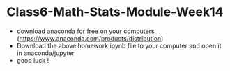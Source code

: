 # Class6-Math-Stats-Module-Week14

* download anaconda for free on your computers (https://www.anaconda.com/products/distribution)
* Download the above homework.ipynb file to your computer and open it in anaconda/jupyter
* good luck !
